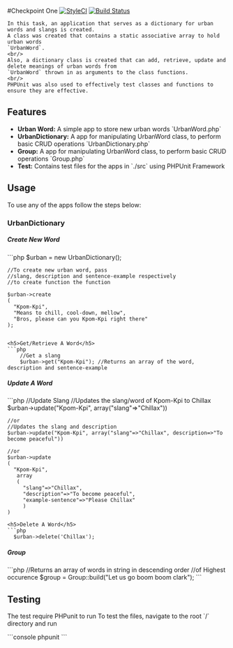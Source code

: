 #Checkpoint One 
[![StyleCI](https://styleci.io/repos/47337499/shield)](https://styleci.io/repos/47337499)
[![Build Status](https://travis-ci.org/andela-gjames/Urban-Dictionary.svg?branch=develop)](https://travis-ci.org/andela-gjames/Urban-Dictionary)
<p>
    
    In this task, an application that serves as a dictionary for urban words and slangs is created.
    A class was created that contains a static associative array to hold urban words 
    `UrbanWord`. 
    <br/>
    Also, a dictionary class is created that can add, retrieve, update and delete meanings of urban words from 
    `UrbanWord` thrown in as arguments to the class functions. 
    <br/>
    PHPUnit was also used to effectively test classes and functions to ensure they are effective.
</p>

<h2>Features</h2>

<ul>
  <li><b>Urban Word:</b> A simple app to store new urban words `UrbanWord.php`</li>
  <li><b>UrbanDictionary:</b> A app for manipulating UrbanWord class, to perform basic CRUD operations `UrbanDictionary.php`</li>
  <li><b>Group:</b> A app for manipulating UrbanWord class, to perform basic CRUD operations `Group.php`</li>
  <li><b>Test:</b> Contains test files for the apps in `./src` using PHPUnit Framework</li>
</ul>

<h2>Usage</h2>
To use any of the apps follow the steps below:

<h3>UrbanDictionary</h3>

<h5>Create New Word</h5>
```php
    $urban = new UrbanDictionary();

    //To create new urban word, pass  
    //slang, description and sentence-example respectively
    //to create function the function

    $urban->create
    (
      "Kpom-Kpi",
      "Means to chill, cool-down, mellow",
      "Bros, please can you Kpom-Kpi right there"
    );

```

<h5>Get/Retrieve A Word</h5>
```php
    //Get a slang
    $urban->get("Kpom-Kpi"); //Returns an array of the word, description and sentence-example
```

<h5>Update A Word</h5>
```php
    //Update Slang
    //Updates the slang/word of Kpom-Kpi to Chillax
    $urban->update("Kpom-Kpi", array("slang"=>"Chillax"))

    //or
    //Updates the slang and description
    $urban->update("Kpom-Kpi", array("slang"=>"Chillax", description=>"To become peaceful"))

    //or
    $urban->update
    (
      "Kpom-Kpi",
       array
       (
         "slang"=>"Chillax",
         "description"=>"To become peaceful",
         "example-sentence"=>"Please Chillax"
         )
    )
```
<h5>Delete A Word</h5>
```php
  $urban->delete('Chillax');
```
<h5>Group</h5>
```php
    //Returns an array of words in string in descending order
    //of Highest occurence
    $group = Group::build("Let us go boom boom clark");
```


<h2>Testing</h2>
<p>
  The test require PHPunit to run
  To test the files, navigate to the root `/` directory and run
</p>
```console
    phpunit
```
